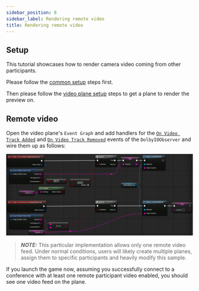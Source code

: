 ```yaml
---
sidebar_position: 8
sidebar_label: Rendering remote video
title: Rendering remote video
---
```


## Setup

This tutorial showcases how to render camera video coming from other participants.

Please follow the [common setup](common-setup) steps first.

Then please follow the [video plane setup](video-plane-setup) steps to get a plane to render the preview on.

## Remote video

Open the video plane's `Event Graph` and add handlers for the [`On Video Track Added`](../blueprints/Events/on-video-track-added.md) and [`On Video Track Removed`](../blueprints/Events/on-video-track-removed.md) events of the `DolbyIOObserver` and wire them up as follows:

![](../../static/img/video-plane-eg.png)

> **_NOTE:_** This particular implementation allows only one remote video feed. Under normal conditions, users will likely create multiple planes, assign them to specific participants and heavily modify this sample.

If you launch the game now, assuming you successfully connect to a conference with at least one remote participant video enabled, you should see one video feed on the plane.
